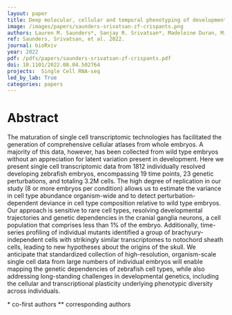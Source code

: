 ```yaml
---
layout: paper
title: Deep molecular, cellular and temporal phenotyping of developmental perturbations at whole organism scale
image: /images/papers/saunders-srivatsan-zf-crispants.png
authors: Lauren M. Saunders*, Sanjay R. Srivatsan*, Madeleine Duran, Michael W. Dorrity, Brent Ewing, Tor Linbo, Jay Shendure, David W. Raible, Cecilia B. Moens, David Kimelman**, Cole Trapnell**
ref: Saunders, Srivatsan, et al. 2022.
journal: bioRxiv
year: 2022
pdf: /pdfs/papers/saunders-srivatsan-zf-crispants.pdf
doi: 10.1101/2022.08.04.502764
projects:  Single Cell RNA-seq
led_by_lab: True
categories: papers
---
```


# Abstract

The maturation of single cell transcriptomic technologies has facilitated the generation of comprehensive cellular atlases from whole embryos. A majority of this data, however, has been collected from wild type embryos without an appreciation for latent variation present in development. Here we present single cell transcriptomic data from 1812 individually resolved developing zebrafish embryos, encompassing 19 time points, 23 genetic perturbations, and totaling 3.2M cells. The high degree of replication in our study (8 or more embryos per condition) allows us to estimate the variance in cell type abundance organism-wide and to detect perturbation-dependent deviance in cell type composition relative to wild type embryos. Our approach is sensitive to rare cell types, resolving developmental trajectories and genetic dependencies in the cranial ganglia neurons, a cell population that comprises less than 1% of the embryo. Additionally, time-series profiling of individual mutants identified a group of brachyury-independent cells with strikingly similar transcriptomes to notochord sheath cells, leading to new hypotheses about the origins of the skull. We anticipate that standardized collection of high-resolution, organism-scale single cell data from large numbers of individual embryos will enable mapping the genetic dependencies of zebrafish cell types, while also addressing long-standing challenges in developmental genetics, including the cellular and transcriptional plasticity underlying phenotypic diversity across individuals. 


\* co-first authors
\*\* corresponding authors
